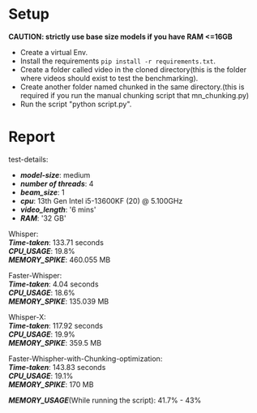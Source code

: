 # Setup
**CAUTION: strictly use base size models if you have RAM <=16GB** 
- Create a virtual Env.
- Install the requirements `pip install -r requirements.txt`.
- Create a folder called video in the cloned directory(this is the folder where videos should exist to test the benchmarking).
- Create another folder named chunked in the same directory.(this is required if you run the manual chunking script that mn_chunking.py)
- Run the script "python script.py".


# Report

test-details:  
- **_model-size_**: medium  
- **_number of threads_**: 4  
- **_beam_size_**: 1  
- **_cpu_**: 13th Gen Intel i5-13600KF (20) @ 5.100GHz   
- **_video_length_**: '6 mins'  
- **_RAM_**: '32 GB'  

Whisper:   
**_Time-taken_**:  133.71 seconds  
**_CPU_USAGE_**:  19.8%  
**_MEMORY_SPIKE_**: 460.055 MB  


Faster-Whisper:  
**_Time-taken_**:  4.04 seconds  
**_CPU_USAGE_**:  18.6%  
**_MEMORY_SPIKE_**: 135.039 MB  

Whisper-X:  
**_Time-taken_**:  117.92 seconds  
**_CPU_USAGE_**:  19.9%  
**_MEMORY_SPIKE_**: 359.5 MB  

Faster-Whispher-with-Chunking-optimization:  
**_Time-taken_**:  143.83 seconds  
**_CPU_USAGE_**:  19.1%  
**_MEMORY_SPIKE_**: 170 MB  


**_MEMORY_USAGE_**(While running the script): 41.7% - 43%






